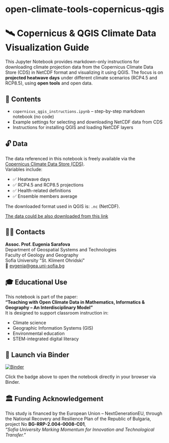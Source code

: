 # open-climate-tools-copernicus-qgis  
# 🛰️ Copernicus & QGIS Climate Data Visualization Guide

This Jupyter Notebook provides markdown-only instructions for downloading climate projection data from the Copernicus Climate Data Store (CDS) in NetCDF format and visualizing it using QGIS. The focus is on **projected heatwave days** under different climate scenarios (RCP4.5 and RCP8.5), using **open tools** and open data.

## 📂 Contents

- `copernicus_qgis_instructions.ipynb` – step-by-step markdown notebook (no code)
- Example settings for selecting and downloading NetCDF data from CDS
- Instructions for installing QGIS and loading NetCDF layers

## 🔓 Data

The data referenced in this notebook is freely available via the  
[Copernicus Climate Data Store (CDS)](https://cds.climate.copernicus.eu).  
Variables include:
- ✅ Heatwave days  
- ✅ RCP4.5 and RCP8.5 projections  
- ✅ Health-related definitions  
- ✅ Ensemble members average

The downloaded format used in QGIS is: `.nc` (NetCDF).

[The data could be also downloaded from this link](https://www.dropbox.com/scl/fi/srqhmh1tldikfv3oi57jw/Heatwave_days.zip?rlkey=rxw4u3u03thta2aw5nifr5fnv&dl=0)

## 👩‍🏫 Contacts

**Assoc. Prof. Eugenia Sarafova**  
Department of Geospatial Systems and Technologies  
Faculty of Geology and Geography  
Sofia University "St. Kliment Ohridski"  
📧 evgenia@gea.uni-sofia.bg  

## 🎓 Educational Use

This notebook is part of the paper:  
**“Teaching with Open Climate Data in Mathematics, Informatics & Geography – An Interdisciplinary Model”**  
It is designed to support classroom instruction in:
- Climate science
- Geographic Information Systems (GIS)
- Environmental education
- STEM-integrated digital literacy

## 🚀 Launch via Binder

[![Binder](https://mybinder.org/badge_logo.svg)](https://mybinder.org/v2/gh/eugeniasarafova/openclimatedata-qgis/cfb17ddc4b0233ea7f7280df34e61f5124224736?urlpath=lab%2Ftree%2FOPENCLIMATEDATA_QGIS.ipynb)

Click the badge above to open the notebook directly in your browser via Binder.

## 🏛️ Funding Acknowledgement

This study is financed by the European Union – NextGenerationEU, through the National Recovery and Resilience Plan of the Republic of Bulgaria, project No **BG-RRP-2.004-0008-C01**,  
*“Sofia University Marking Momentum for Innovation and Technological Transfer.”*
